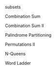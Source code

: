 
subsets

Combination Sum

Combination Sum II


Palindrome Partitioning

Permutations II

N-Queens

Word Ladder
